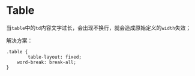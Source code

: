 # Table

当`table`中的`td`内容文字过长，会出现不换行，就会造成原始定义的`width`失效；

解决方案：

```less
.table {
		table-layout: fixed;
    word-break: break-all;
}
```

